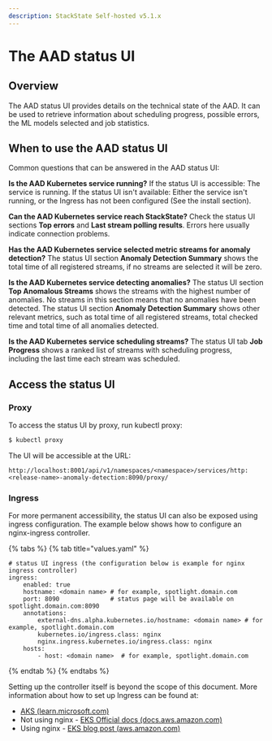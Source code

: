 ```yaml
---
description: StackState Self-hosted v5.1.x
---
```


# The AAD status UI

## Overview

The AAD status UI provides details on the technical state of the AAD. It can be used to retrieve information about scheduling progress, possible errors, the ML models selected and job statistics.

## When to use the AAD status UI

Common questions that can be answered in the AAD status UI:

**Is the AAD Kubernetes service running?**
If the status UI is accessible: The service is running.
If the status UI isn't available: Either the service isn't running, or the Ingress has not been configured \(See the install section\).

**Can the AAD Kubernetes service reach StackState?**
Check the status UI sections **Top errors** and **Last stream polling results**. Errors here usually indicate connection problems.

**Has the AAD Kubernetes service selected metric streams for anomaly detection?**
The status UI section **Anomaly Detection Summary** shows the total time of all registered streams, if no streams are selected it will be zero.

**Is the AAD Kubernetes service detecting anomalies?**
The status UI section **Top Anomalous Streams** shows the streams with the highest number of anomalies. No streams in this section means that no anomalies have been detected. The status UI section **Anomaly Detection Summary** shows other relevant metrics, such as total time of all registered streams, total checked time and total time of all anomalies detected.

**Is the AAD Kubernetes service scheduling streams?**
The status UI tab **Job Progress** shows a ranked list of streams with scheduling progress, including the last time each stream was scheduled.

## Access the status UI

### Proxy

To access the status UI by proxy, run kubectl proxy:

```sh
$ kubectl proxy
```

The UI will be accessible at the URL:

```text
http://localhost:8001/api/v1/namespaces/<namespace>/services/http:<release-name>-anomaly-detection:8090/proxy/
```

### Ingress

For more permanent accessibility, the status UI can also be exposed using ingress configuration. The example below shows how to configure an nginx-ingress controller.

{% tabs %}
{% tab title="values.yaml" %}
```text
# status UI ingress (the configuration below is example for nginx ingress controller)
ingress:
    enabled: true
    hostname: <domain name> # for example, spotlight.domain.com
    port: 8090              # status page will be available on spotlight.domain.com:8090
    annotations:
        external-dns.alpha.kubernetes.io/hostname: <domain name> # for example, spotlight.domain.com
        kubernetes.io/ingress.class: nginx
        nginx.ingress.kubernetes.io/ingress.class: nginx
    hosts:
        - host: <domain name>  # for example, spotlight.domain.com
```
{% endtab %}
{% endtabs %}

Setting up the controller itself is beyond the scope of this document. More information about how to set up Ingress can be found at:

* [AKS \(learn.microsoft.com\)](https://learn.microsoft.com/en-us/azure/aks/ingress-tls?tabs=azure-cli)
* Not using nginx - [EKS Official docs \(docs.aws.amazon.com\)](https://docs.aws.amazon.com/eks/latest/userguide/alb-ingress.html)
* Using nginx - [EKS blog post \(aws.amazon.com\)](https://aws.amazon.com/blogs/opensource/network-load-balancer-nginx-ingress-controller-eks/)

